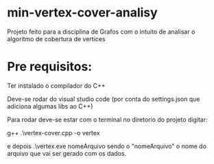 # min-vertex-cover-analisy
Projeto feito para a disciplina de Grafos com o intuito de analisar o algoritmo de cobertura de vertices 

# Pre requisitos:

Ter instalado o compilador do C++

Deve-se rodar do visual studio code (por conta do settings.json que adiciona algumas libs ao C++)

Para rodar deve-se estar com o terminal no diretorio do projeto digitar: 

g++ .\vertex-cover.cpp -o vertex

e depois .\vertex.exe nomeArquivo sendo o "nomeArquivo" o nome do arquivo que vai ser gerado com os dados.